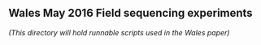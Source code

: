 Wales May 2016 Field sequencing experiments
---
*(This directory will hold runnable scripts used in the Wales paper)*
